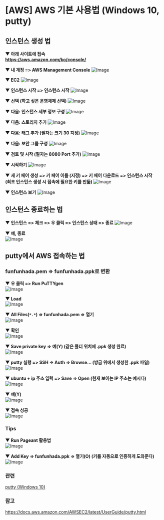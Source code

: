 # [AWS] AWS 기본 사용법 (Windows 10, putty)

## 인스턴스 생성 법

**▼ 아래 사이트에 접속<br>https://aws.amazon.com/ko/console/**  

**▼ 내 계정 => AWS Management Console**
![Image](https://user-images.githubusercontent.com/28629625/74021679-4dcc7100-49df-11ea-95e8-47ae2c3c6664.png)

**▼ EC2**
![Image](https://user-images.githubusercontent.com/28629625/74021249-90417e00-49de-11ea-8dd1-8ea3f493ec5b.png)

**▼ 인스턴스 시작 => 인스턴스 시작**
![Image](https://user-images.githubusercontent.com/28629625/74021300-a2bbb780-49de-11ea-8972-751bd9f37ba4.png)

**▼ 선택 (하고 싶은 운영체제 선택)**
![Image](https://user-images.githubusercontent.com/28629625/74021308-a64f3e80-49de-11ea-9042-20967d445a59.png)

**▼ 다음: 인스턴스 세부 정보 구성**
![Image](https://user-images.githubusercontent.com/28629625/74021315-a8190200-49de-11ea-8656-d866f42254d6.png)

**▼ 다음: 스토리지 추가**
![Image](https://user-images.githubusercontent.com/28629625/74021319-ab13f280-49de-11ea-9d5a-d45af6ce61b0.png)

**▼ 다음: 태그 추가 (필자는 크기 30 지정)**
![Image](https://user-images.githubusercontent.com/28629625/74021325-ae0ee300-49de-11ea-99eb-d22efebcb327.png)

**▼ 다음: 보안 그룹 구성**
![Image](https://user-images.githubusercontent.com/28629625/74021332-b0713d00-49de-11ea-8695-9df14a988c49.png)

**▼ 검토 및 시작 (필자는 8080 Port 추가)**
![Image](https://user-images.githubusercontent.com/28629625/74021336-b2d39700-49de-11ea-97dc-1414b9c941db.png)

**▼ 시작하기**
![Image](https://user-images.githubusercontent.com/28629625/74021343-b535f100-49de-11ea-9553-38b0d583d289.png)

**▼ 새 키 페어 생성 => 키 페어 이름 (지정) => 키 페어 다운로드 => 인스턴스 시작**
**<br>(최초 인스턴스 생성 시 접속에 필요한 키를 만듦)** 
![Image](https://user-images.githubusercontent.com/28629625/74021351-b7984b00-49de-11ea-9c52-e2c7b406d057.png)

**▼ 인스턴스 보기**
![Image](https://user-images.githubusercontent.com/28629625/74021359-ba933b80-49de-11ea-9690-f3f55d42170c.png)

## 인스턴스 종료하는 법

**▼ 인스턴스 => 체크 => 우 클릭 => 인스턴스 상태 => 종료** 
![Image](https://user-images.githubusercontent.com/28629625/74021365-bebf5900-49de-11ea-93cd-bc23365c0459.png)

**▼ 예, 종료**  
![Image](https://user-images.githubusercontent.com/28629625/74021372-c252e000-49de-11ea-8b20-143fc614ae86.png)

## putty에서 AWS 접속하는 법

### funfunhada.pem => funfunhada.ppk로 변환

**▼ 우 클릭 => Run PuTTYgen**  
![Image](https://user-images.githubusercontent.com/28629625/74033666-02738c00-49fa-11ea-8e4c-27e67da36963.png)

**▼ Load**   
![Image](https://user-images.githubusercontent.com/28629625/74033673-06071300-49fa-11ea-9a23-01f442b69b1f.png)

**▼ All Files(`*.*`) => funfunhada.pem => 열기**  
![Image](https://user-images.githubusercontent.com/28629625/74033682-0a333080-49fa-11ea-9c0d-bed115d1c769.png)

**▼ 확인**  
![Image](https://user-images.githubusercontent.com/28629625/77349964-2bb86380-6d7f-11ea-8568-857266450865.png)


**▼ Save private key => 예(Y) (같은 폴더 위치에 .ppk 생성 완료)**   
![Image](https://user-images.githubusercontent.com/28629625/77350033-44c11480-6d7f-11ea-89f7-8c3c0bf020dd.png)

**▼ putty 실행 => SSH => Auth => Browse... (방금 위에서 생성한 .ppk 파일)**  
![Image](https://user-images.githubusercontent.com/28629625/77349214-0545f880-6d7e-11ea-824c-5f547d220702.png)

**▼  ubuntu + ip 주소 입력 => Save => Open (현재 보이는 IP 주소는 예시다)** 
![Image](https://user-images.githubusercontent.com/28629625/77349559-8604f480-6d7e-11ea-86dd-7f0f21748275.png)


**▼ 예(Y)**  
![image](https://user-images.githubusercontent.com/28629625/77350100-5dc9c580-6d7f-11ea-935b-f6df38f9b696.png)

**▼ 접속 성공**  
![Image](https://user-images.githubusercontent.com/28629625/74033715-1e772d80-49fa-11ea-8565-0f971b37b181.png)

### Tips

**▼ Run Pageant 활용법**  
![Image](https://user-images.githubusercontent.com/28629625/74033724-220ab480-49fa-11ea-91b0-fe4447693be4.png)

**▼ Add Key => funfunhada.ppk => 열기(O) (키를 자동으로 인증하게 도와준다)**  
![Image](https://user-images.githubusercontent.com/28629625/74033733-259e3b80-49fa-11ea-802e-7b23a0b93bd3.png)


### 관련 
[putty (Windows 10)](https://blog.naver.com/kjhkjh0929/221776472229)

### 참고 
https://docs.aws.amazon.com/AWSEC2/latest/UserGuide/putty.html

